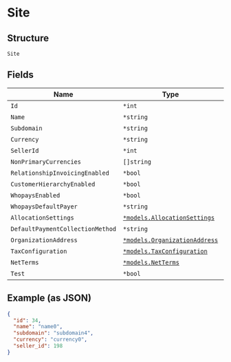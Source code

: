 
# Site

## Structure

`Site`

## Fields

| Name | Type | Tags | Description |
|  --- | --- | --- | --- |
| `Id` | `*int` | Optional | - |
| `Name` | `*string` | Optional | - |
| `Subdomain` | `*string` | Optional | - |
| `Currency` | `*string` | Optional | - |
| `SellerId` | `*int` | Optional | - |
| `NonPrimaryCurrencies` | `[]string` | Optional | - |
| `RelationshipInvoicingEnabled` | `*bool` | Optional | - |
| `CustomerHierarchyEnabled` | `*bool` | Optional | - |
| `WhopaysEnabled` | `*bool` | Optional | - |
| `WhopaysDefaultPayer` | `*string` | Optional | - |
| `AllocationSettings` | [`*models.AllocationSettings`](allocation-settings.md) | Optional | - |
| `DefaultPaymentCollectionMethod` | `*string` | Optional | - |
| `OrganizationAddress` | [`*models.OrganizationAddress`](organization-address.md) | Optional | - |
| `TaxConfiguration` | [`*models.TaxConfiguration`](tax-configuration.md) | Optional | - |
| `NetTerms` | [`*models.NetTerms`](net-terms.md) | Optional | - |
| `Test` | `*bool` | Optional | - |

## Example (as JSON)

```json
{
  "id": 34,
  "name": "name0",
  "subdomain": "subdomain4",
  "currency": "currency0",
  "seller_id": 198
}
```

